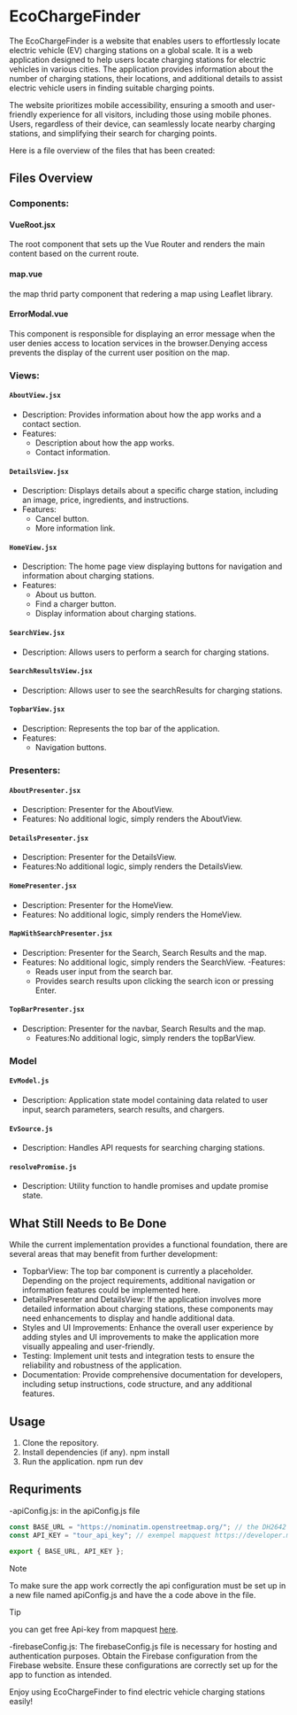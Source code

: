 # EcoChargeFinder

The EcoChargeFinder is a website that enables users to effortlessly locate electric vehicle (EV) charging stations on a global scale. It is a web application designed to help users locate charging stations for electric vehicles in various cities. The application provides information about the number of charging stations, their locations, and additional details to assist electric vehicle users in finding suitable charging points.

The website prioritizes mobile accessibility, ensuring a smooth and user-friendly experience for all visitors, including those using mobile phones. Users, regardless of their device, can seamlessly locate nearby charging stations, and simplifying their search for charging points. 

Here is a file overview of the files that has been created: 

## Files Overview

### Components:

#### VueRoot.jsx
The root component that sets up the Vue Router and renders the main content based on the current route.

#### map.vue
the map thrid party component that redering a map using Leaflet library.

#### ErrorModal.vue 
This component is responsible for displaying an error message when the user denies access to location services in the browser.Denying access prevents the display of the current user position on the map.

### Views:

#### `AboutView.jsx`
- Description: Provides information about how the app works and a contact section.
- Features:
  - Description about how the app works.
  - Contact information.

#### `DetailsView.jsx`
- Description: Displays details about a specific charge station, including an image, price, ingredients, and instructions.
- Features:
  - Cancel button.
  - More information link.

#### `HomeView.jsx`
- Description: The home page view displaying buttons for navigation and information about charging stations.
- Features:
  - About us button.
  - Find a charger button.
  - Display information about charging stations.

#### `SearchView.jsx`
- Description: Allows users to perform a search for charging stations.

#### `SearchResultsView.jsx`
- Description: Allows user to see the searchResults for charging stations.

#### `TopbarView.jsx`
- Description: Represents the top bar of the application.
- Features:
  - Navigation buttons.

### Presenters:

#### `AboutPresenter.jsx`
- Description: Presenter for the AboutView.
- Features: No additional logic, simply renders the AboutView.

#### `DetailsPresenter.jsx`
- Description: Presenter for the DetailsView.
- Features:No additional logic, simply renders the DetailsView.


#### `HomePresenter.jsx`
- Description: Presenter for the HomeView.
- Features: No additional logic, simply renders the HomeView.

#### `MapWithSearchPresenter.jsx`
- Description: Presenter for the Search, Search Results and the map.
- Features: No additional logic, simply renders the SearchView.
  -Features:
    - Reads user input from the search bar.
    - Provides search results upon clicking the search icon or  pressing Enter.

#### `TopBarPresenter.jsx`
- Description: Presenter for the navbar, Search Results and the map.
  - Features:No additional logic, simply renders the topBarView.

### Model

#### `EvModel.js`
- Description: Application state model containing data related to user input, search parameters, search results, and chargers.

#### `EvSource.js`
- Description: Handles API requests for searching charging stations.

#### `resolvePromise.js`
- Description: Utility function to handle promises and update promise state.

## What Still Needs to Be Done
While the current implementation provides a functional foundation, there are several areas that may benefit from further development:
* TopbarView: The top bar component is currently a placeholder. Depending on the project requirements, additional navigation or information features could be implemented here. 
* DetailsPresenter and DetailsView: If the application involves more detailed information about charging stations, these components may need enhancements to display and handle additional data. 
* Styles and UI Improvements: Enhance the overall user experience by adding styles and UI improvements to make the application more visually appealing and user-friendly. 
* Testing: Implement unit tests and integration tests to ensure the reliability and robustness of the application. 
* Documentation: Provide comprehensive documentation for developers, including setup instructions, code structure, and any additional features. 

## Usage

1. Clone the repository.
3. Install dependencies (if any).
  npm install
5. Run the application.
  npm run dev

## Requriments

-apiConfig.js:
in the apiConfig.js file
```javascript
const BASE_URL = "https://nominatim.openstreetmap.org/"; // the DH2642 proxy server
const API_KEY = "tour_api_key"; // exempel mapquest https://developer.mapquest.com/documentation/

export { BASE_URL, API_KEY };
```
> [!NOTE]
To make sure the app work correctly the api configuration must be set up in a new file named apiConfig.js and have the a code above in the file. 

> [!TIP]
> you can get free Api-key from mapquest [here](https://developer.mapquest.com/documentation/).

-firebaseConfig.js:
The firebaseConfig.js file is necessary for hosting and authentication purposes.
Obtain the Firebase configuration from the Firebase website.
Ensure these configurations are correctly set up for the app to function as intended.


Enjoy using EcoChargeFinder to find electric vehicle charging stations easily!
